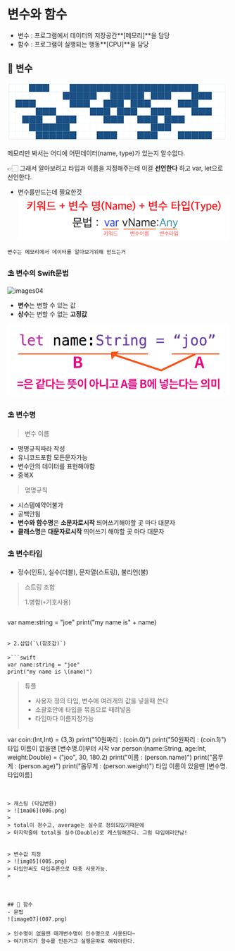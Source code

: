# 변수와 함수

- 변수 : 프로그램에서 데이터의 저장공간**[메모리]**을 담당
- 함수 : 프로그램이 실행되는 행동**[CPU]**을 담당



## 💎 변수
![images01](001.png)

메모리만 봐서는 어디에 어떤데이터(name, type)가 있는지 알수없다.

👉🏻 그래서 알아보려고 타입과 이름을 지정해주는데 이걸 **선언한다** 하고
	var, let으로 선언한다.
	
	

- 변수를만드는데 필요한것
![images02](002.png)

```변수는 메모리에서 데이터를 알아보기위해 만드는거```




### ⛱ 변수의 Swift문법
![images04](004.png)

- **변수**는 변할 수 있는 값
- **상수**는 변할 수 없는 **고정값**

![img05](005.png)



### ⛱ 변수명
> 변수 이름
> 
- 명명규칙따라 작성
- 유니코드포함 모든문자가능
- 변수안의 데이터를 표현해야함
- 중복X

> 명명규칙
> 
- 시스템예약어불가
- 공백안됨
- **변수와 함수명**은 **소문자로시작** 띄어쓰기해야할 곳 마다 대문자
- **클래스명**은 **대문자로시작** 띄어쓰기 해야할 곳 마다 대문자

### ⛱ 변수타입
- 정수(인트), 실수(더블), 문자열(스트링), 불리언(불)

> 스트링 조합
> 
> 1.병합(`+`기호사용)

>```swift
var name:string = "joe"
print("my name is" + name)
```

> 2.삽입(`\(참조값)`)

>```swift
var name:string = "joe"
print("my name is \(name)")
```
>
> 튜플
> 
> - 사용자 정의 타입, 변수에 여러개의 값을 넣을때 쓴다
> - 소괄호안에 타입을 묶음으로 때려넣음
> - 타입마다 이름지정가능
>
>```swift
var coin:(Int,Int) = (3,3)
print("10원짜리 : \(coin.0)")
print("50원짜리 : \(coin.1)")
타입 이름이 없을땐 [변수명.0]부터 시작
var person:(name:String, age:Int, weight:Double) = ("joo", 30, 180.2)
print("이름 : \(person.name)")
print("몸무게 : \(person.age)")
print("몸무게 : \(person.weight)")
타입 이름이 있을땐 [변수명.타입이름]
```


> 캐스팅 (타입변환)
> ![ima06](006.png)
> 
> total이 정수고, average는 실수로 정의되있기때문에
> 마지막줄에 total을 실수(Double)로 캐스팅해준다. 그럼 타입에러안남!


> 변수값 지정
> ![img05](005.png)
> 타입안써도 타입추론으로 대충 사용가능.
> 



## 💎 함수
- 문법
![image07](007.png)

> 인수명이 없을땐 매개변수명이 인수명으로 사용된다~
> 여기까지가 함수를 만든거고 실행은따로 해줘야한다.